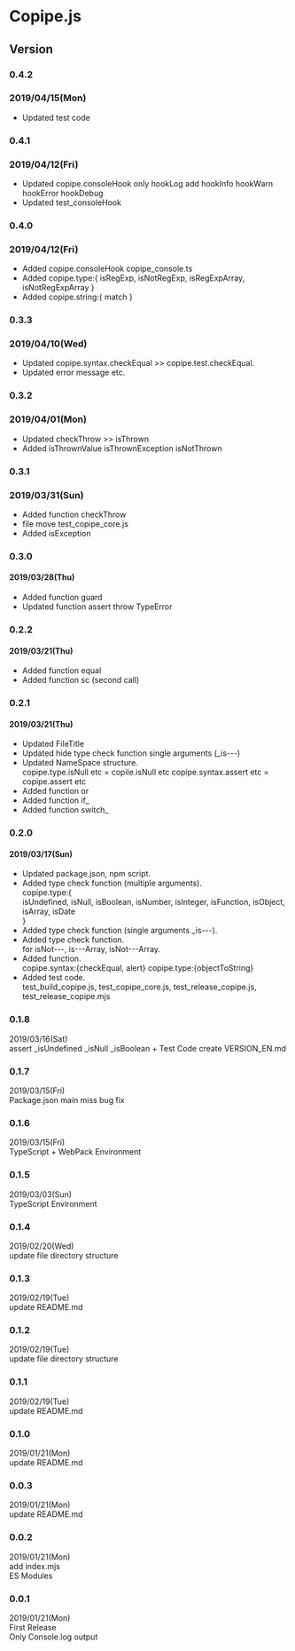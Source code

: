 # Copipe.js

## Version

### 0.4.2
### 2019/04/15(Mon)
- Updated test code

### 0.4.1
### 2019/04/12(Fri)
- Updated copipe.consoleHook 
  only hookLog add hookInfo hookWarn hookError hookDebug
- Updated test_consoleHook

### 0.4.0
### 2019/04/12(Fri)
- Added copipe.consoleHook copipe_console.ts
- Added copipe.type:{ isRegExp, isNotRegExp, isRegExpArray, isNotRegExpArray }
- Added copipe.string:{ match }

### 0.3.3
### 2019/04/10(Wed)
- Updated copipe.syntax.checkEqual >> copipe.test.checkEqual.
- Updated error message etc.

### 0.3.2
### 2019/04/01(Mon)
- Updated checkThrow >> isThrown
- Added isThrownValue isThrownException isNotThrown

### 0.3.1
### 2019/03/31(Sun)
- Added function checkThrow
- file move test_copipe_core.js
- Added isException

### 0.3.0
#### 2019/03/28(Thu)
- Added function guard
- Updated function assert
  throw TypeError

### 0.2.2
#### 2019/03/21(Thu)
- Added function equal
- Added function sc (second call)

### 0.2.1
#### 2019/03/21(Thu)
- Updated FileTitle
- Updated hide type check function single arguments (_is---)
- Updated NameSpace structure.  
  copipe.type.isNull etc = copile.isNull etc
  copipe.syntax.assert etc = copipe.assert etc
- Added function or
- Added function if_
- Added function switch_

### 0.2.0
#### 2019/03/17(Sun)
- Updated package.json, npm script.
- Added type check function (multiple arguments).  
copipe.type:{  
  isUndefined, isNull, isBoolean, isNumber, isInteger, isFunction, isObject, isArray, isDate  
}
- Added type check function (single arguments _is---).  
- Added type check function.  
for isNot---, is---Array, isNot---Array.  
- Added function.  
copipe.syntax:{checkEqual, alert}
copipe.type:{objectToString}
- Added test code.  
test_build_copipe.js, test_copipe_core.js, test_release_copipe.js, test_release_copipe.mjs

### 0.1.8
2019/03/16(Sat)  
assert _isUndefined _isNull _isBoolean + Test Code
create VERSION_EN.md

### 0.1.7
2019/03/15(Fri)  
Package.json main miss bug fix

### 0.1.6
2019/03/15(Fri)  
TypeScript + WebPack Environment

### 0.1.5
2019/03/03(Sun)  
TypeScript Environment

### 0.1.4
2019/02/20(Wed)  
update file directory structure

### 0.1.3
2019/02/19(Tue)  
update README.md

### 0.1.2
2019/02/19(Tue)  
update file directory structure

### 0.1.1
2019/02/19(Tue)  
update README.md

### 0.1.0 
2019/01/21(Mon)  
update README.md

### 0.0.3
2019/01/21(Mon)  
update README.md

### 0.0.2
2019/01/21(Mon)  
add index.mjs  
ES Modules 

### 0.0.1  
2019/01/21(Mon)  
First Release  
Only Console.log output
